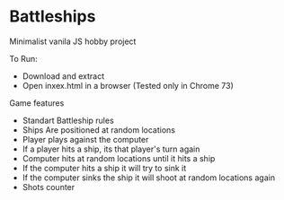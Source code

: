 # Battleships

Minimalist vanila JS hobby project

To Run: 
- Download and extract
- Open inxex.html in a browser (Tested only in Chrome 73)

Game features 
- Standart Battleship rules
- Ships Are positioned at random locations 
- Player plays against the computer
- If a player hits a ship, its that player's turn again
- Computer hits at random locations until it hits a ship
- If the computer hits a ship it will try to sink it 
- If the computer sinks the ship it will shoot at random locations again
- Shots counter
